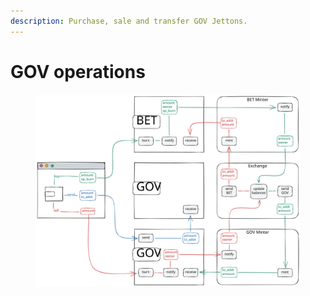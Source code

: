 ```yaml
---
description: Purchase, sale and transfer GOV Jettons.
---
```


# GOV operations

<figure><img src="../.gitbook/assets/GOV.excalidraw.svg" alt=""><figcaption></figcaption></figure>

